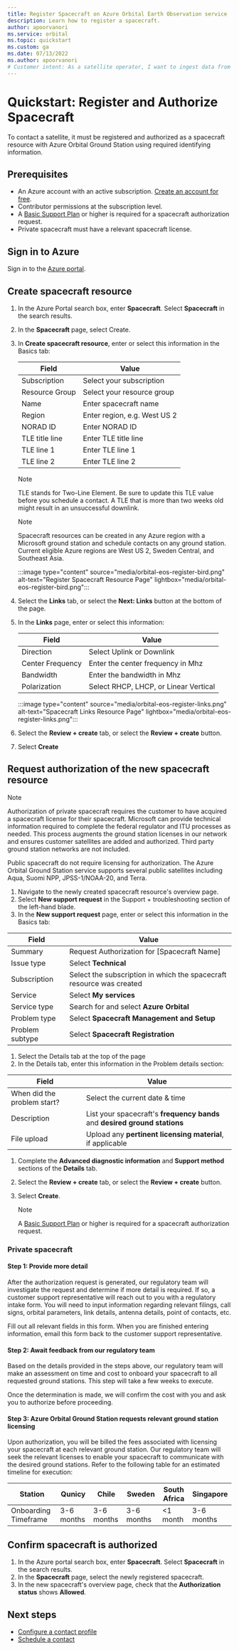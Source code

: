 ```yaml
---
title: Register Spacecraft on Azure Orbital Earth Observation service
description: Learn how to register a spacecraft.
author: apoorvanori
ms.service: orbital
ms.topic: quickstart
ms.custom: ga
ms.date: 07/13/2022
ms.author: apoorvanori
# Customer intent: As a satellite operator, I want to ingest data from my satellite into Azure.
---
```


# Quickstart: Register and Authorize Spacecraft

To contact a satellite, it must be registered and authorized as a spacecraft resource with Azure Orbital Ground Station using required identifying information.

## Prerequisites

- An Azure account with an active subscription. [Create an account for free](https://azure.microsoft.com/free/?WT.mc_id=A261C142F).
- Contributor permissions at the subscription level.
- A [Basic Support Plan](https://azure.microsoft.com/support/plans/) or higher is required for a spacecraft authorization request.
- Private spacecraft must have a relevant spacecraft license.

## Sign in to Azure

Sign in to the [Azure portal](https://aka.ms/orbital/portal).

## Create spacecraft resource

1. In the Azure Portal search box, enter **Spacecraft**. Select **Spacecraft** in the search results.
2. In the **Spacecraft** page, select Create.
3. In **Create spacecraft resource**, enter or select this information in the Basics tab:

   | **Field** | **Value** |
   | --- | --- |
   | Subscription | Select your subscription |
   | Resource Group | Select your resource group |
   | Name | Enter spacecraft name |
   | Region | Enter region, e.g. West US 2 |
   | NORAD ID | Enter NORAD ID |
   | TLE title line | Enter TLE title line |
   | TLE line 1 | Enter TLE line 1 |
   | TLE line 2 | Enter TLE line 2 |
   
   > [!NOTE]
   > TLE stands for Two-Line Element. 
   > Be sure to update this TLE value before you schedule a contact. A TLE that is more than two weeks old might result in an unsuccessful downlink.

   > [!NOTE]
   > Spacecraft resources can be created in any Azure region with a Microsoft ground station and schedule contacts on any ground station. Current eligible Azure regions are West US 2, Sweden Central, and Southeast Asia.

   :::image type="content" source="media/orbital-eos-register-bird.png" alt-text="Register Spacecraft Resource Page" lightbox="media/orbital-eos-register-bird.png":::

4. Select the **Links** tab, or select the **Next: Links** button at the bottom of the page.
5. In the **Links** page, enter or select this information:

   | **Field** | **Value** |
   | --- | --- |
   | Direction | Select Uplink or Downlink |
   | Center Frequency | Enter the center frequency in Mhz |
   | Bandwidth | Enter the bandwidth in Mhz |
   | Polarization | Select RHCP, LHCP, or Linear Vertical |

   :::image type="content" source="media/orbital-eos-register-links.png" alt-text="Spacecraft Links Resource Page" lightbox="media/orbital-eos-register-links.png":::

6. Select the **Review + create** tab, or select the **Review + create** button.
7. Select **Create**

## Request authorization of the new spacecraft resource

   > [!NOTE]
   > Authorization of private spacecraft requires the customer to have acquired a spacecraft license for their spacecraft. Microsoft can provide technical information required to complete the federal regulator and ITU processes as needed. This process augments the ground station licenses in our network and ensures customer satellites are added and authorized. Third party ground station networks are not included.
   > 
   > Public spacecraft do not require licensing for authorization. The Azure Orbital Ground Station service supports several public satellites including Aqua, Suomi NPP, JPSS-1/NOAA-20, and Terra.


1. Navigate to the newly created spacecraft resource's overview page.
1. Select **New support request** in the Support + troubleshooting section of the left-hand blade.
1. In the **New support request** page, enter or select this information in the Basics tab:

| **Field** | **Value** |
| --- | --- |
| Summary | Request Authorization for [Spacecraft Name] |
| Issue type |	Select **Technical** |
| Subscription |	Select the subscription in which the spacecraft resource was created |
| Service |	Select **My services** |
| Service type |	Search for and select **Azure Orbital** |
| Problem type |	Select **Spacecraft Management and Setup** |
| Problem subtype |	Select **Spacecraft Registration** |

1. Select the Details tab at the top of the page
1. In the Details tab, enter this information in the Problem details section:

| **Field** | **Value** |
| --- | --- |
| When did the problem start? |	Select the current date & time |
| Description |	List your spacecraft's **frequency bands** and **desired ground stations** |
| File upload |	Upload any **pertinent licensing material**, if applicable |

1. Complete the **Advanced diagnostic information** and **Support method** sections of the **Details** tab.
1. Select the **Review + create** tab, or select the **Review + create** button.
1. Select **Create**.

   > [!NOTE]
   > A [Basic Support Plan](https://azure.microsoft.com/support/plans/) or higher is required for a spacecraft authorization request.

### Private spacecraft

#### Step 1: Provide more detail
After the authorization request is generated, our regulatory team will investigate the request and determine if more detail is required. If so, a customer support representative will reach out to you with a regulatory intake form. You will need to input information regarding relevant filings, call signs, orbital parameters, link details, antenna details, point of contacts, etc.

Fill out all relevant fields in this form. When you are finished entering information, email this form back to the customer support representative.

#### Step 2: Await feedback from our regulatory team
Based on the details provided in the steps above, our regulatory team will make an assessment on time and cost to onboard your spacecraft to all requested ground stations. This step will take a few weeks to execute.

Once the determination is made, we will confirm the cost with you and ask you to authorize before proceeding.

#### Step 3: Azure Orbital Ground Station requests relevant ground station licensing

Upon authorization, you will be billed the fees associated with licensing your spacecraft at each relevant ground station. Our regulatory team will seek the relevant licenses to enable your spacecraft to communicate with the desired ground stations. Refer to the following table for an estimated timeline for execution:

| **Station** | **Qunicy** | **Chile** | **Sweden** | **South Africa** | **Singapore** |
| ----------- | ---------- | --------- | ---------- | ---------------- | ------------- |
| Onboarding Timeframe | 3-6 months | 3-6 months | 3-6 months | <1 month | 3-6 months |

## Confirm spacecraft is authorized

1. In the Azure portal search box, enter **Spacecraft**. Select **Spacecraft** in the search results.
1. In the **Spacecraft** page, select the newly registered spacecraft.
1. In the new spacecraft's overview page, check that the **Authorization status** shows **Allowed**.

## Next steps

- [Configure a contact profile](contact-profile.md)
- [Schedule a contact](schedule-contact.md)
